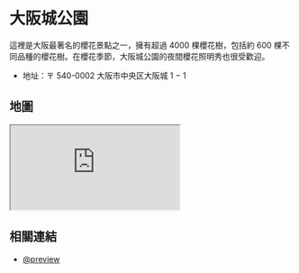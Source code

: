 # 大阪城公園

這裡是大阪最著名的櫻花景點之一，擁有超過 4000 棵櫻花樹，包括約 600 棵不同品種的櫻花樹。在櫻花季節，大阪城公園的夜間櫻花照明秀也很受歡迎。

- 地址：〒 540-0002 大阪市中央区大阪城 1 − 1

## 地圖

<iframe src="https://www.google.com/maps/embed?pb=!1m14!1m8!1m3!1d13122.964951500433!2d135.5262114!3d34.6864797!3m2!1i1024!2i768!4f13.1!3m3!1m2!1s0x6000e0c977655555%3A0x67f69eaef984d98b!2sOsaka%20Castle%20Park!5e0!3m2!1sen!2stw!4v1679145681107!5m2!1sen!2stw"  loading="lazy" referrerpolicy="no-referrer-when-downgrade"></iframe>

## 相關連結

- [@preview](https://www.osakacastle.net/sakura/)
